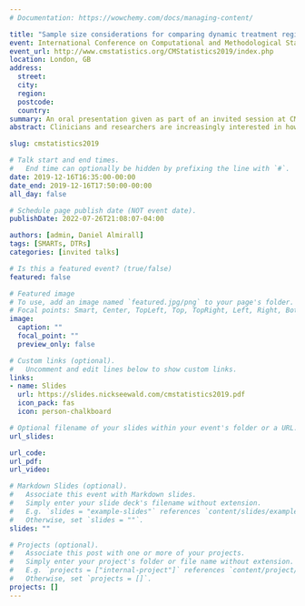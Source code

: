 ```yaml
---
# Documentation: https://wowchemy.com/docs/managing-content/

title: "Sample size considerations for comparing dynamic treatment regimes in a SMART with a longitudinal outcome"
event: International Conference on Computational and Methodological Statistics 2019
event_url: http://www.cmstatistics.org/CMStatistics2019/index.php
location: London, GB
address:
  street:
  city:
  region:
  postcode:
  country:
summary: An oral presentation given as part of an invited session at CMStatistics 2019 on recent advances in methods for dynamic treatment regimes.
abstract: Clinicians and researchers are increasingly interested in how best to individualize interventions. A dynamic treatment regime (DTR) is a sequence of pre-specified decision rules which guide the delivery of a course of treatments that is tailored to the changing needs of the individual. The sequential multiple-assignment randomized trial (SMART) is a research tool that can be used to inform the construction of effective DTRs. We introduce sample size formulae for SMARTs in which the primary aim is to compare two embedded DTRs using a continuous longitudinal outcome collected at three timepoints throughout the study. The method is based on a longitudinal analysis that accounts for unique features of a SMART, including modeling constraints and the over/under-representation of different sequences of treatment among participants. We also discuss extensions to a general number of timepoints. We illustrate the method using ENGAGE, a SMART aimed at developing a DTR for re-engaging patients with alcohol and/or cocaine use disorders who have dropped out of treatment.

slug: cmstatistics2019

# Talk start and end times.
#   End time can optionally be hidden by prefixing the line with `#`.
date: 2019-12-16T16:35:00-00:00
date_end: 2019-12-16T17:50:00-00:00
all_day: false

# Schedule page publish date (NOT event date).
publishDate: 2022-07-26T21:08:07-04:00

authors: [admin, Daniel Almirall]
tags: [SMARTs, DTRs]
categories: [invited talks]

# Is this a featured event? (true/false)
featured: false

# Featured image
# To use, add an image named `featured.jpg/png` to your page's folder. 
# Focal points: Smart, Center, TopLeft, Top, TopRight, Left, Right, BottomLeft, Bottom, BottomRight.
image:
  caption: ""
  focal_point: ""
  preview_only: false

# Custom links (optional).
#   Uncomment and edit lines below to show custom links.
links:
- name: Slides
  url: https://slides.nickseewald.com/cmstatistics2019.pdf
  icon_pack: fas
  icon: person-chalkboard

# Optional filename of your slides within your event's folder or a URL.
url_slides:

url_code:
url_pdf:
url_video:

# Markdown Slides (optional).
#   Associate this event with Markdown slides.
#   Simply enter your slide deck's filename without extension.
#   E.g. `slides = "example-slides"` references `content/slides/example-slides.md`.
#   Otherwise, set `slides = ""`.
slides: ""

# Projects (optional).
#   Associate this post with one or more of your projects.
#   Simply enter your project's folder or file name without extension.
#   E.g. `projects = ["internal-project"]` references `content/project/deep-learning/index.md`.
#   Otherwise, set `projects = []`.
projects: []
---
```

